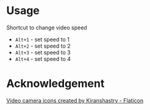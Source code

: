 # Usage
Shortcut to change video speed
- `Alt+1` - set speed to 1
- `Alt+2` - set speed to 2
- `Alt+3` - set speed to 3
- `Alt+4` - set speed to 4

# Acknowledgement
<a href="https://www.flaticon.com/free-icons/video-camera" title="video camera icons">Video camera icons created by Kiranshastry - Flaticon</a>
